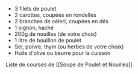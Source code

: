 - 3 filets de poulet
- 2 carottes, coupées en rondelles
- 2 branches de céleri, coupées en dés
- 1 oignon, haché
- 200g de nouilles (de votre choix)
- 1 litre de bouillon de poulet
- Sel, poivre, thym (ou herbes de votre choix)
- Huile d'olive ou beurre pour la cuisson


Liste de courses de  [[Soupe de Poulet et Nouilles]] 